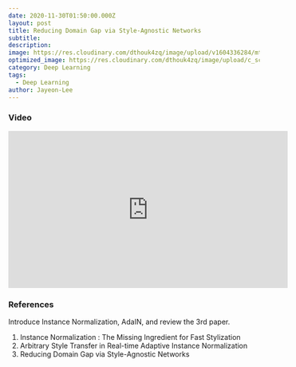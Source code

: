 ```yaml
---
date: 2020-11-30T01:50:00.000Z
layout: post
title: Reducing Domain Gap via Style-Agnostic Networks
subtitle: 
description: 
image: https://res.cloudinary.com/dthouk4zq/image/upload/v1604336284/mtl_wjb5ii.jpg
optimized_image: https://res.cloudinary.com/dthouk4zq/image/upload/c_scale,w_380/v1604336284/mtl_wjb5ii.png
category: Deep Learning
tags:
  - Deep Learning 
author: Jayeon-Lee
---
```


### Video
<iframe width="560" height="315" src="https://www.youtube.com/embed/keWxPIVzFd8" frameborder="0" allow="accelerometer; autoplay; clipboard-write; encrypted-media; gyroscope; picture-in-picture" allowfullscreen></iframe>

### References
Introduce Instance Normalization, AdaIN, and review the 3rd paper.

1. Instance Normalization : The Missing Ingredient for Fast Stylization
2. Arbitrary Style Transfer in Real-time Adaptive Instance Normalization
3. Reducing Domain Gap via Style-Agnostic Networks 
